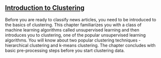 ## [Introduction to Clustering](https://campus.datacamp.com/courses/cluster-analysis-in-python/introduction-to-clustering)

Before you are ready to classify news articles, you need to be introduced to the basics of clustering. This chapter familiarizes you with a class of machine learning algorithms called unsupervised learning and then introduces you to clustering, one of the popular unsupervised learning algorithms. You will know about two popular clustering techniques - hierarchical clustering and k-means clustering. The chapter concludes with basic pre-processing steps before you start clustering data.

<br>

